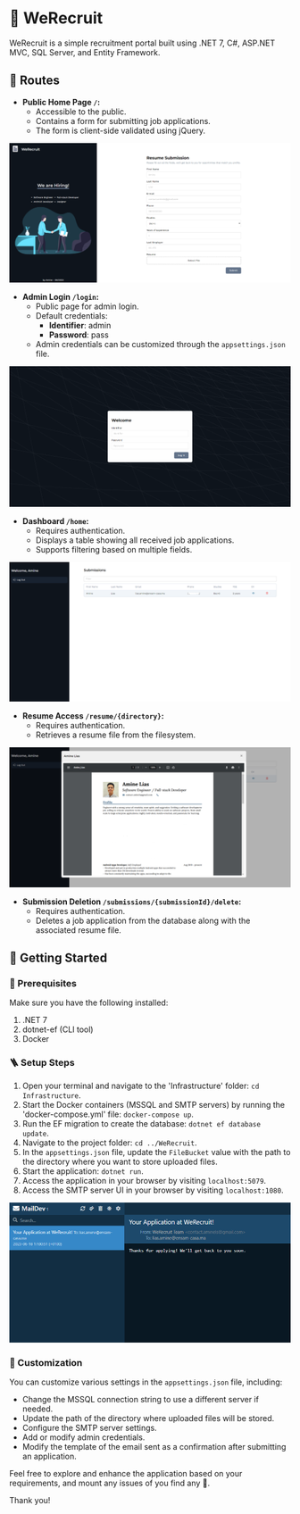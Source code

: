 # 📄 WeRecruit

WeRecruit is a simple recruitment portal built using .NET 7, C#, ASP.NET MVC, SQL Server, and Entity Framework.

## 🔗 Routes

- **Public Home Page `/`:**
   - Accessible to the public.
   - Contains a form for submitting job applications.
   - The form is client-side validated using jQuery.

![Public Home Page](https://github.com/AmineLS/WeRecruit/blob/bf7c0ec3c2e68c22c1fa417563b577df0ddb1892/Screenshots/1.png?raw=true)

- **Admin Login `/login`:**
   - Public page for admin login.
   - Default credentials:
      - **Identifier**: admin
      - **Password**: pass
   - Admin credentials can be customized through the `appsettings.json` file.

![Admin Login](https://github.com/AmineLS/WeRecruit/blob/bf7c0ec3c2e68c22c1fa417563b577df0ddb1892/Screenshots/2.png?raw=true)

- **Dashboard `/home`:**
   - Requires authentication.
   - Displays a table showing all received job applications.
   - Supports filtering based on multiple fields.

![Dashboard](https://github.com/AmineLS/WeRecruit/blob/bf7c0ec3c2e68c22c1fa417563b577df0ddb1892/Screenshots/3.png?raw=true)

- **Resume Access `/resume/{directory}`:**
   - Requires authentication.
   - Retrieves a resume file from the filesystem.

![Dashboard with a Resume open](https://github.com/AmineLS/WeRecruit/blob/bf7c0ec3c2e68c22c1fa417563b577df0ddb1892/Screenshots/4.png?raw=true)


- **Submission Deletion `/submissions/{submissionId}/delete`:**
   - Requires authentication.
   - Deletes a job application from the database along with the associated resume file.

## 🚀 Getting Started

### 🤔 Prerequisites

Make sure you have the following installed:

1. .NET 7
2. dotnet-ef (CLI tool)
3. Docker

### 🪜 Setup Steps

1. Open your terminal and navigate to the 'Infrastructure' folder: `cd Infrastructure`.
2. Start the Docker containers (MSSQL and SMTP servers) by running the 'docker-compose.yml' file: `docker-compose up`.
3. Run the EF migration to create the database: `dotnet ef database update`.
4. Navigate to the project folder: `cd ../WeRecruit`.
5. In the `appsettings.json` file, update the `FileBucket` value with the path to the directory where you want to store uploaded files.
6. Start the application: `dotnet run`.
7. Access the application in your browser by visiting `localhost:5079`.
8. Access the SMTP server UI in your browser by visiting `localhost:1080`.
   
![Example of a confirmation email sent through the MailDev SMTP Server](https://github.com/AmineLS/WeRecruit/blob/bf7c0ec3c2e68c22c1fa417563b577df0ddb1892/Screenshots/5.png?raw=true)


### 💅 Customization

You can customize various settings in the `appsettings.json` file, including:

- Change the MSSQL connection string to use a different server if needed.
- Update the path of the directory where uploaded files will be stored.
- Configure the SMTP server settings.
- Add or modify admin credentials.
- Modify the template of the email sent as a confirmation after submitting an application.

Feel free to explore and enhance the application based on your requirements, and mount any issues of you find any 🙌.

Thank you!